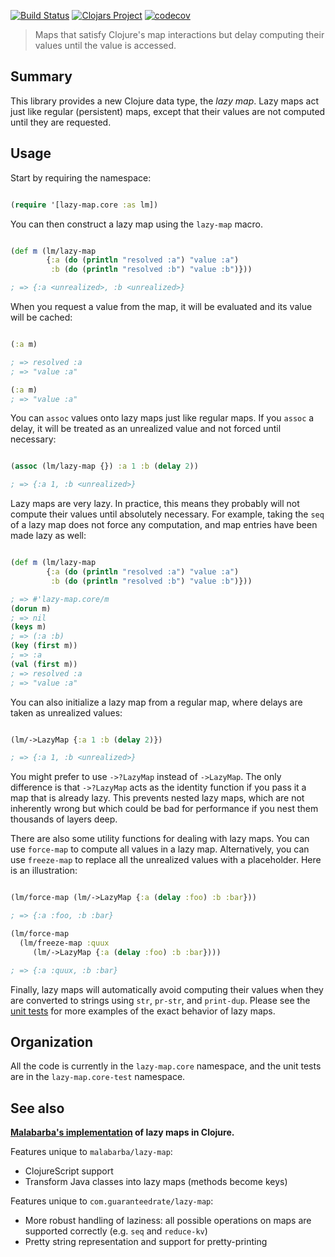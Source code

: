 [![Build Status](https://travis-ci.org/Guaranteed-Rate/lazy-map.svg?branch=master)](https://travis-ci.org/Guaranteed-Rate/lazy-map)
[![Clojars Project](https://img.shields.io/clojars/v/com.guaranteedrate/lazy-map.svg)](https://clojars.org/com.guaranteedrate/lazy-map)
[![codecov](https://codecov.io/gh/Guaranteed-Rate/lazy-map/branch/master/graph/badge.svg)](https://codecov.io/gh/Guaranteed-Rate/lazy-map)

> Maps that satisfy Clojure's map interactions but delay computing their values until the value is accessed.

## Summary

This library provides a new Clojure data type, the *lazy map*. Lazy
maps act just like regular (persistent) maps, except that their values
are not computed until they are requested.

## Usage

Start by requiring the namespace:

```clojure 

(require '[lazy-map.core :as lm])

```

You can then construct a lazy map using the `lazy-map` macro.

```clojure 

(def m (lm/lazy-map 
        {:a (do (println "resolved :a") "value :a")
         :b (do (println "resolved :b") "value :b")}))

; => {:a <unrealized>, :b <unrealized>}

```

When you request a value from the map, it will be evaluated and its
value will be cached:

```clojure

(:a m)

; => resolved :a
; => "value :a"

(:a m)
; => "value :a"

```

You can `assoc` values onto lazy maps just like regular maps. If you
`assoc` a delay, it will be treated as an unrealized value and not
forced until necessary:

```clojure

(assoc (lm/lazy-map {}) :a 1 :b (delay 2))

; => {:a 1, :b <unrealized>}

```

Lazy maps are very lazy. In practice, this means they probably will
not compute their values until absolutely necessary. For example,
taking the `seq` of a lazy map does not force any computation, and map
entries have been made lazy as well:

```clojure

(def m (lm/lazy-map 
        {:a (do (println "resolved :a") "value :a")
         :b (do (println "resolved :b") "value :b")}))

; => #'lazy-map.core/m
(dorun m)
; => nil
(keys m)
; => (:a :b)
(key (first m))
; => :a
(val (first m))
; => resolved :a
; => "value :a"

```

You can also initialize a lazy map from a regular map, where delays
are taken as unrealized values:

```clojure 

(lm/->LazyMap {:a 1 :b (delay 2)})

; => {:a 1, :b <unrealized>}

```

You might prefer to use `->?LazyMap` instead of `->LazyMap`. The only
difference is that `->?LazyMap` acts as the identity function if you
pass it a map that is already lazy. This prevents nested lazy maps,
which are not inherently wrong but which could be bad for performance
if you nest them thousands of layers deep.

There are also some utility functions for dealing with lazy maps. You
can use `force-map` to compute all values in a lazy map. Alternatively, 
you can use `freeze-map` to replace all the unrealized values with a 
placeholder. Here is an illustration:

```clojure 

(lm/force-map (lm/->LazyMap {:a (delay :foo) :b :bar}))

; => {:a :foo, :b :bar}

(lm/force-map
  (lm/freeze-map :quux
     (lm/->LazyMap {:a (delay :foo) :b :bar})))

; => {:a :quux, :b :bar}

```

Finally, lazy maps will automatically avoid computing their values
when they are converted to strings using `str`, `pr-str`, and
`print-dup`. Please see the [unit tests](./test/lazy_map/core_test.clj) 
for more examples of the exact behavior of lazy maps.

## Organization

All the code is currently in the `lazy-map.core` namespace, and the
unit tests are in the `lazy-map.core-test` namespace.

## See also

**[Malabarba's implementation] of lazy maps in Clojure.**

[Malabarba's implementation]: https://github.com/Malabarba/lazy-map-clojure

Features unique to `malabarba/lazy-map`:

* ClojureScript support
* Transform Java classes into lazy maps (methods become keys)

Features unique to `com.guaranteedrate/lazy-map`:

* More robust handling of laziness: all possible operations on maps
  are supported correctly (e.g. `seq` and `reduce-kv`)
* Pretty string representation and support for pretty-printing
